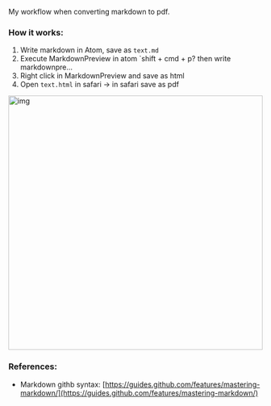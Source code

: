 My workflow when converting markdown to pdf<!--more-->.

### How it works:
1. Write markdown in Atom, save as `text.md`
2. Execute MarkdownPreview in atom `shift + cmd + p? then write markdownpre...
3. Right click in MarkdownPreview and save as html 
4. Open `text.html` in safari -> in safari save as pdf 

<img width="504" alt="img" src="https://rawgit.com/stylekit/img/master/Image from iOS (15).jpg">   

### References: 
- Markdown githb syntax: [https://guides.github.com/features/mastering-markdown/](https://guides.github.com/features/mastering-markdown/) 